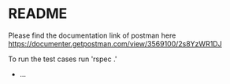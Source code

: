 # README

Please find the documentation link of postman here
https://documenter.getpostman.com/view/3569100/2s8YzWR1DJ

To run the test cases run 'rspec .'


* ...
